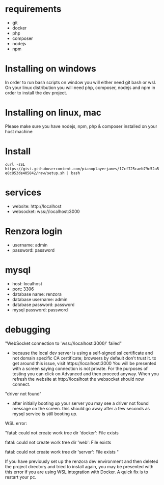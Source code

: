 # requirements
- git
- docker
- php
- composer
- nodejs
- npm

# Installing on windows
In order to run bash scripts on window you will either need git bash or wsl. On your linux distribution you will need php, composer, nodejs and npm in order to install the dev project.

# Installing on linux, mac
Please make sure you have nodejs, npm, php & composer installed on your host machine

# Install
```curl -sSL https://gist.githubusercontent.com/pianoplayerjames/17cf725caeb79c52a5e8c853de405842/raw/setup.sh | bash```

# services
- website: http://localhost
- websocket: wss://localhost:3000

# Renzora login
- username: admin
- password: password

# mysql
- host: localhost
- port: 3306
- database name: renzora
- database username: admin
- database password: password
- mysql password: password

# debugging
"WebSocket connection to 'wss://localhost:3000/' failed"
- because the local dev server is using a self-signed ssl certificate and not domain specific CA certificate; browsers by default don't trust it. to get around this issue, visit https://localhost:3000 You will be presented with a screen saying connection is not private. For the purposes of testing you can click on Advanced and then proceed anyway. When you refresh the website at http://localhost the websocket should now connect.

"driver not found"
- after initially booting up your server you may see a driver not found message on the screen. this should go away after a few seconds as mysql service is still booting up.

WSL error:

"fatal: could not create work tree dir 'docker': File exists

fatal: could not create work tree dir 'web': File exists

fatal: could not create work tree dir 'server': File exists
"

If you have previously set up the renzora dev environment and then deleted the project directory and tried to install again, you may be presented with this error if you are using WSL integration with Docker. A quick fix is to restart your pc.
